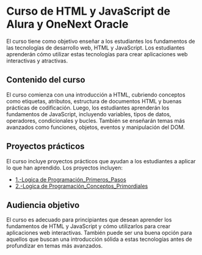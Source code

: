 # Curso de HTML y JavaScript de Alura y OneNext Oracle

El curso tiene como objetivo enseñar a los estudiantes los fundamentos de las tecnologías de desarrollo web, HTML y JavaScript. Los estudiantes aprenderán cómo utilizar estas tecnologías para crear aplicaciones web interactivas y atractivas.

## Contenido del curso

El curso comienza con una introducción a HTML, cubriendo conceptos como etiquetas, atributos, estructura de documentos HTML y buenas prácticas de codificación. Luego, los estudiantes aprenderán los fundamentos de JavaScript, incluyendo variables, tipos de datos, operadores, condicionales y bucles. También se enseñarán temas más avanzados como funciones, objetos, eventos y manipulación del DOM.

## Proyectos prácticos

El curso incluye proyectos prácticos que ayudan a los estudiantes a aplicar lo que han aprendido. Los proyectos incluyen:

- [1.-Logica de Programación_Primeros_Pasos](1.-Logica%20de%20Programaci%C3%B3n_Primeros_Pasos/)
- [2.-Logica de Programación_Conceptos_Primordiales](2.-Logica%20de%20Programaci%C3%B3n_Conceptos_Primordiales/)

 

## Audiencia objetivo

El curso es adecuado para principiantes que desean aprender los fundamentos de HTML y JavaScript y cómo utilizarlos para crear aplicaciones web interactivas. También puede ser una buena opción para aquellos que buscan una introducción sólida a estas tecnologías antes de profundizar en temas más avanzados.

